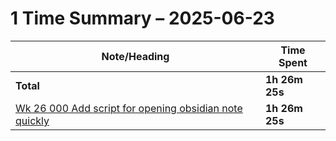 # 1 Time Summary – 2025-06-23

|Note/Heading|Time Spent|
|------------|----------|
|**Total**|**1h 26m 25s**|
|[Wk 26 000 Add script for opening obsidian note quickly](../../../../../../lan/llm/weekly/2025/Wk%2026%20000%20Add%20script%20for%20opening%20obsidian%20note%20quickly.md)|**1h 26m 25s**|
